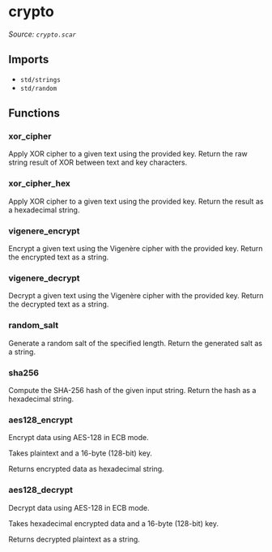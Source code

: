 # crypto

*Source: `crypto.scar`*

## Imports

- `std/strings`
- `std/random`

## Functions

### xor_cipher

Apply XOR cipher to a given text using the provided key.
Return the raw string result of XOR between text and key characters.

### xor_cipher_hex

Apply XOR cipher to a given text using the provided key.
Return the result as a hexadecimal string.

### vigenere_encrypt

Encrypt a given text using the Vigenère cipher with the provided key.
Return the encrypted text as a string.

### vigenere_decrypt

Decrypt a given text using the Vigenère cipher with the provided key.
Return the decrypted text as a string.

### random_salt

Generate a random salt of the specified length.
Return the generated salt as a string.

### sha256

Compute the SHA-256 hash of the given input string.
Return the hash as a hexadecimal string.

### aes128_encrypt

Encrypt data using AES-128 in ECB mode.

Takes plaintext and a 16-byte (128-bit) key.

Returns encrypted data as hexadecimal string.

### aes128_decrypt

Decrypt data using AES-128 in ECB mode.

Takes hexadecimal encrypted data and a 16-byte (128-bit) key.

Returns decrypted plaintext as a string.

